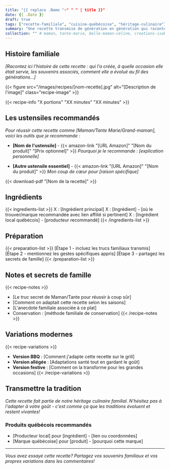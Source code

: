 ```yaml
---
title: "{{ replace .Name "-" " " | title }}"
date: {{ .Date }}
draft: true
tags: ["recette-familiale", "cuisine-québécoise", "héritage-culinaire"]
summary: "Une recette transmise de génération en génération qui raconte notre histoire familiale."
collection: "" # maman, tante-marie, belle-maman-celine, creations-isabelle, bbq-moderne, ou atelier-boulet
---
```


## Histoire familiale

*[Racontez ici l'histoire de cette recette : qui l'a créée, à quelle occasion elle était servie, les souvenirs associés, comment elle a évolué au fil des générations...]*

<!--more-->

{{< figure src="/images/recipes/[nom-recette].jpg" alt="[Description de l'image]" class="recipe-image" >}}

{{< recipe-info "X portions" "XX minutes" "XX minutes" >}}

## Les ustensiles recommandés

*Pour réussir cette recette comme [Maman/Tante Marie/Grand-maman], voici les outils que je recommande :*

- **[Nom de l'ustensile]** - {{< amazon-link "[URL Amazon]" "[Nom du produit]" "[Prix optionnel]" >}}
  *Pourquoi je le recommande : [explication personnelle]*

- **[Autre ustensile essentiel]** - {{< amazon-link "[URL Amazon]" "[Nom du produit]" >}}
  *Mon coup de cœur pour [raison spécifique]*

{{< download-pdf "[Nom de la recette]" >}}

## Ingrédients

{{< ingredients-list >}}
X : [Ingrédient principal]
X : [Ingrédient] - [où le trouver/marque recommandée avec lien affilié si pertinent]
X : [Ingrédient local québécois] - [producteur recommandé]
{{< /ingredients-list >}}

## Préparation

{{< preparation-list >}}
[Étape 1 - incluez les trucs familiaux transmis]
[Étape 2 - mentionnez les gestes spécifiques appris]
[Étape 3 - partagez les secrets de famille]
{{< /preparation-list >}}

## Notes et secrets de famille

{{< recipe-notes >}}
- [Le truc secret de Maman/Tante pour réussir à coup sûr]
- [Comment on adaptait cette recette selon les saisons]
- [L'anecdote familiale associée à ce plat]
- Conservation : [méthode familiale de conservation]
{{< /recipe-notes >}}

## Variations modernes

{{< recipe-variations >}}
- **Version BBQ** : [Comment j'adapte cette recette sur le grill]
- **Version allégée** : [Adaptations santé tout en gardant le goût]
- **Version festive** : [Comment on la transforme pour les grandes occasions]
{{< /recipe-variations >}}

## Transmettre la tradition

*Cette recette fait partie de notre héritage culinaire familial. N'hésitez pas à l'adapter à votre goût - c'est comme ça que les traditions évoluent et restent vivantes!*

### Produits québécois recommandés
- [Producteur local] pour [ingrédient] - [lien ou coordonnées]
- [Marque québécoise] pour [produit] - [pourquoi cette marque]

---

*Vous avez essayé cette recette? Partagez vos souvenirs familiaux et vos propres variations dans les commentaires!*